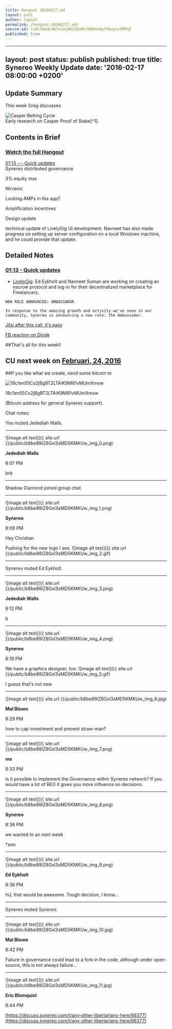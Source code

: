 ```yaml
---
title: Hangout 20160217.md
layout: post
author: lapin7
permalink: /hangout-20160217.md/
source-id: 1sAC3kedLHQ7uleLBR11UuMltONVmsNyYYbwynv5MPqI
published: true
---
```

---layout: poststatus: publishpublished: truetitle: Synereo Weekly Updatedate: '2016-02-17 08:00:00 +0200'---## Update SummaryThis week Greg discusses![Casper Betting Cycle](http://cdn.loc.gov/service/pnp/fsa/8d41000/8d41400/8d41412r.jpg)<br>Early research on Casper Proof of Stake[^1].## Contents in Brief### [Watch the full Hangout](https://youtu.be/2x9X-wVvarQ)[01:13 --- Quick updates](https://youtu.be/2x9X-wVvarQ?t=1m13s)<br>Synereo distributed governance 

3% equity max 

Nirvanic 

Locking AMPs in the app?

Amplification incentives

Design update

technical update of LivelyGig UI development.  Navneet has also made progress on setting up server configuration on a local Windows machine, and he could provide that update.

## Detailed Notes### [01:13 - Quick updates](https://youtu.be/2x9X-wVvarQ?t=1m13s)* [LivelyGig](http://livelygig.com/): Ed Eykholt and Navneet Suman are working on creating an escrow protocol and log-in for their decentralized marketplace for Freelancers.~~~NEW ROLE ANNOUNCED: AMBASSADOR In response to the amazing growth and activity we've seen in our community, Synereo is announcing a new role: the Ambassador. ~~~[Jitsi after this call, it's easy](https://meet.jit.si/synereosynpm)<br>

[FB reaction on Diode]()<br>

##That's all for this week!!

## CU next week on [Februari, 24, 2016](https://plus.google.com/u/0/events/c1c8v4v1pgspkqnghje15u8tim4)

##If you like what we create, send some bitcoin to

![18c1en55Cs2jBgBT2LTAiK9M81vMUmXmxw](http://i.imgur.com/jlHprSv.jpg)

18c1en55Cs2jBgBT2LTAiK9M81vMUmXmxw

(Bitcoin address for general Synereo support).

Chat notes:

You muted Jedediah Walls.

* * *


![image alt text]({{ site.url }}/public/b8be89lZ8Gxl3sMD5KMKUw_img_0.png)

**Jedediah Walls**

8:07 PM

brb

* * *


Shadow Diamond joined group chat.

* * *


![image alt text]({{ site.url }}/public/b8be89lZ8Gxl3sMD5KMKUw_img_1.png)

**Synereo**

8:09 PM

Hey Christian

Pushing for the new logo I see. ![image alt text]({{ site.url }}/public/b8be89lZ8Gxl3sMD5KMKUw_img_2.gif)

* * *


Synereo muted Ed Eykholt.

* * *


![image alt text]({{ site.url }}/public/b8be89lZ8Gxl3sMD5KMKUw_img_3.png)

**Jedediah Walls**

8:12 PM

b

* * *


![image alt text]({{ site.url }}/public/b8be89lZ8Gxl3sMD5KMKUw_img_4.png)

**Synereo**

8:19 PM

We have a graphics designer, too. ![image alt text]({{ site.url }}/public/b8be89lZ8Gxl3sMD5KMKUw_img_5.gif)

I guess that's not new

* * *


![image alt text]({{ site.url }}/public/b8be89lZ8Gxl3sMD5KMKUw_img_6.jpg)

**Mal Bloom**

8:29 PM

how to cap investment and prevent straw-man?

* * *


![image alt text]({{ site.url }}/public/b8be89lZ8Gxl3sMD5KMKUw_img_7.png)

**me**

8:33 PM

Is it possible to implement the Governance within Synereo network? If you would have a lot of REO it gives you more influence on decisions.

* * *


![image alt text]({{ site.url }}/public/b8be89lZ8Gxl3sMD5KMKUw_img_8.png)

**Synereo**

8:36 PM

we wanted to an next week

*ann

* * *


![image alt text]({{ site.url }}/public/b8be89lZ8Gxl3sMD5KMKUw_img_9.png)

**Ed Eykholt**

8:36 PM

HJ, that would be awesome. Tough decision, I know...

* * *


Synereo muted Synereo.

* * *


![image alt text]({{ site.url }}/public/b8be89lZ8Gxl3sMD5KMKUw_img_10.jpg)

**Mal Bloom**

8:42 PM

Failure in governance could lead to a fork in the code, although under open-source, this is not always failure…

* * *


![image alt text]({{ site.url }}/public/b8be89lZ8Gxl3sMD5KMKUw_img_11.jpg)

**Eric Blomquist**

8:44 PM

[https://discuss.synereo.com/t/any-other-libertarians-here/66377](https://discuss.synereo.com/t/any-other-libertarians-here/66377)

